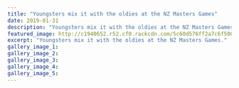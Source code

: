 ```yaml
---
title: "Youngsters mix it with the oldies at the NZ Masters Games"
date: 2019-01-31
description: "Youngsters mix it with the oldies at the NZ Masters Games..."
featured_image: http://c1940652.r52.cf0.rackcdn.com/5c60d576ff2a7c6f5000009c/Masters-Games-WU-embled-athletics-BIG-Chron-31.1.jpg
excerpt: "Youngsters mix it with the oldies at the NZ Masters Games."
gallery_image_1: 
gallery_image_2: 
gallery_image_3: 
gallery_image_4: 
gallery_image_5: 
---
```

